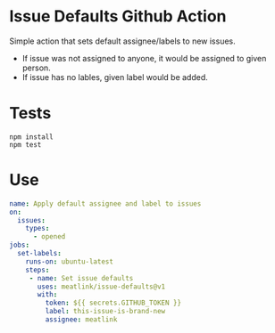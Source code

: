 # Issue Defaults Github Action

Simple action that sets default assignee/labels to new issues.

- If issue was not assigned to anyone, it would be assigned to given person.
- If issue has no lables, given label would be added.


# Tests

```
npm install
npm test
```

# Use

```yaml
name: Apply default assignee and label to issues
on:
  issues:
    types:
      - opened
jobs:
  set-labels:
    runs-on: ubuntu-latest
    steps:
     - name: Set issue defaults
       uses: meatlink/issue-defaults@v1
       with:
         token: ${{ secrets.GITHUB_TOKEN }}
         label: this-issue-is-brand-new
         assignee: meatlink
```